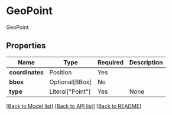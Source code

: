 # GeoPoint

GeoPoint

## Properties
| Name | Type | Required | Description |
| ------------ | ------------- | ------------- | ------------- |
**coordinates** | Position | Yes |  |
**bbox** | Optional[BBox] | No |  |
**type** | Literal["Point"] | Yes | None |


[[Back to Model list]](../../../README.md#models-v1-link) [[Back to API list]](../../README.md#documentation-for-api-endpoints) [[Back to README]](../../README.md)

